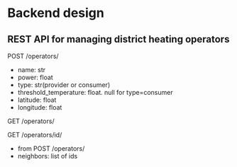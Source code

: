 # Backend design

## REST API for managing district heating operators


POST /operators/
- name: str
- power: float
- type: str(provider or consumer)
- threshold_temperature: float. null for type=consumer
- latitude: float
- longitude: float

GET /operators/

GET /operators/id/
- from POST /operators/
- neighbors: list of ids
